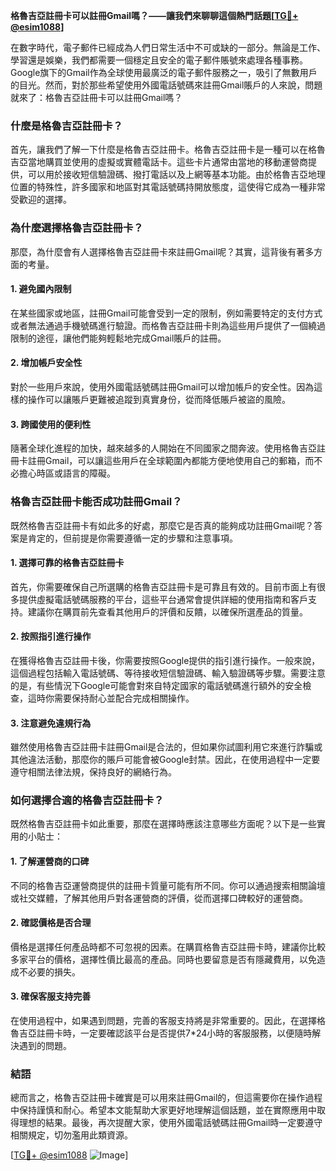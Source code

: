 **格魯吉亞註冊卡可以註冊Gmail嗎？——讓我們來聊聊這個熱門話題[[TG💪+ @esim1088](https://t.me/s/esim1088)]**

在數字時代，電子郵件已經成為人們日常生活中不可或缺的一部分。無論是工作、學習還是娛樂，我們都需要一個穩定且安全的電子郵件賬號來處理各種事務。Google旗下的Gmail作為全球使用最廣泛的電子郵件服務之一，吸引了無數用戶的目光。然而，對於那些希望使用外國電話號碼來註冊Gmail賬戶的人來說，問題就來了：格魯吉亞註冊卡可以註冊Gmail嗎？

### **什麼是格魯吉亞註冊卡？**

首先，讓我們了解一下什麼是格魯吉亞註冊卡。格魯吉亞註冊卡是一種可以在格魯吉亞當地購買並使用的虛擬或實體電話卡。這些卡片通常由當地的移動運營商提供，可以用於接收短信驗證碼、撥打電話以及上網等基本功能。由於格魯吉亞地理位置的特殊性，許多國家和地區對其電話號碼持開放態度，這使得它成為一種非常受歡迎的選擇。

### **為什麼選擇格魯吉亞註冊卡？**

那麼，為什麼會有人選擇格魯吉亞註冊卡來註冊Gmail呢？其實，這背後有著多方面的考量。

#### **1. 避免國內限制**

在某些國家或地區，註冊Gmail可能會受到一定的限制，例如需要特定的支付方式或者無法通過手機號碼進行驗證。而格魯吉亞註冊卡則為這些用戶提供了一個繞過限制的途徑，讓他們能夠輕鬆地完成Gmail賬戶的註冊。

#### **2. 增加帳戶安全性**

對於一些用戶來說，使用外國電話號碼註冊Gmail可以增加帳戶的安全性。因為這樣的操作可以讓賬戶更難被追蹤到真實身份，從而降低賬戶被盜的風險。

#### **3. 跨國使用的便利性**

隨著全球化進程的加快，越來越多的人開始在不同國家之間奔波。使用格魯吉亞註冊卡註冊Gmail，可以讓這些用戶在全球範圍內都能方便地使用自己的郵箱，而不必擔心時區或語言的障礙。

### **格魯吉亞註冊卡能否成功註冊Gmail？**

既然格魯吉亞註冊卡有如此多的好處，那麼它是否真的能夠成功註冊Gmail呢？答案是肯定的，但前提是你需要遵循一定的步驟和注意事項。

#### **1. 選擇可靠的格魯吉亞註冊卡**

首先，你需要確保自己所選購的格魯吉亞註冊卡是可靠且有效的。目前市面上有很多提供虛擬電話號碼服務的平台，這些平台通常會提供詳細的使用指南和客戶支持。建議你在購買前先查看其他用戶的評價和反饋，以確保所選產品的質量。

#### **2. 按照指引進行操作**

在獲得格魯吉亞註冊卡後，你需要按照Google提供的指引進行操作。一般來說，這個過程包括輸入電話號碼、等待接收短信驗證碼、輸入驗證碼等步驟。需要注意的是，有些情況下Google可能會對來自特定國家的電話號碼進行額外的安全檢查，這時你需要保持耐心並配合完成相關操作。

#### **3. 注意避免違規行為**

雖然使用格魯吉亞註冊卡註冊Gmail是合法的，但如果你試圖利用它來進行詐騙或其他違法活動，那麼你的賬戶可能會被Google封禁。因此，在使用過程中一定要遵守相關法律法規，保持良好的網絡行為。

### **如何選擇合適的格魯吉亞註冊卡？**

既然格魯吉亞註冊卡如此重要，那麼在選擇時應該注意哪些方面呢？以下是一些實用的小貼士：

#### **1. 了解運營商的口碑**

不同的格魯吉亞運營商提供的註冊卡質量可能有所不同。你可以通過搜索相關論壇或社交媒體，了解其他用戶對各運營商的評價，從而選擇口碑較好的運營商。

#### **2. 確認價格是否合理**

價格是選擇任何產品時都不可忽視的因素。在購買格魯吉亞註冊卡時，建議你比較多家平台的價格，選擇性價比最高的產品。同時也要留意是否有隱藏費用，以免造成不必要的損失。

#### **3. 確保客服支持完善**

在使用過程中，如果遇到問題，完善的客服支持將是非常重要的。因此，在選擇格魯吉亞註冊卡時，一定要確認該平台是否提供7*24小時的客服服務，以便隨時解決遇到的問題。

### **結語**

總而言之，格魯吉亞註冊卡確實是可以用來註冊Gmail的，但這需要你在操作過程中保持謹慎和耐心。希望本文能幫助大家更好地理解這個話題，並在實際應用中取得理想的結果。最後，再次提醒大家，使用外國電話號碼註冊Gmail時一定要遵守相關規定，切勿濫用此類資源。

[[TG💪+ @esim1088](https://t.me/s/esim1088) ![Image](https://i.postimg.cc/4NQfJmqS/Snipaste-2025-05-13-00-14-12.png)]